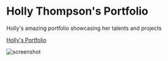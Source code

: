 # Holly Thompson's Portfolio
Holly's amazing portfolio showcasing her talents and projects

[Holly's Portfolio](https://thompsonholly.github.io/portfolio/)

![screenshot](homework/unit-02/assets/hollysportfolio.jpg)
